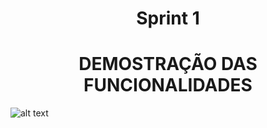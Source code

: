   <h1 align="center">  Sprint 1 </h1>


   <h1 align = "center"> DEMOSTRAÇÃO DAS FUNCIONALIDADES </h1>

   ![alt text](https://i.imgur.com/Sq6goG9.gif)
  

   


